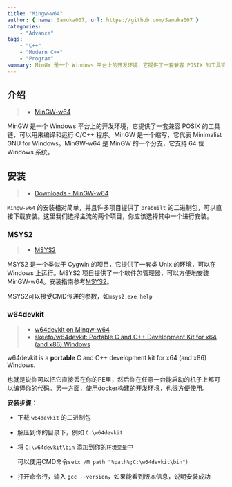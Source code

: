 ```yaml
---
title: "Mingw-w64"
author: { name: Samuka007, url: https://github.com/Samuka007 }
categories:
    - "Advance"
tags:
    - "C++"
    - "Modern C++"
    - "Program"
summary: MinGW 是一个 Windows 平台上的开发环境，它提供了一套兼容 POSIX 的工具链，可以用来编译和运行 C/C++ 程序。MinGW 是一个缩写，它代表 Minimalist GNU for Windows。MinGW-w64 是 MinGW 的一个分支，它支持 64 位 Windows 系统。
---
```


## 介绍

> - [MinGW-w64](https://www.mingw-w64.org/)

MinGW 是一个 Windows 平台上的开发环境，它提供了一套兼容 POSIX 的工具链，可以用来编译和运行 C/C++ 程序。MinGW 是一个缩写，它代表 Minimalist GNU for Windows。MinGW-w64 是 MinGW 的一个分支，它支持 64 位 Windows 系统。

## 安装

> - [Downloads - MinGW-w64](https://www.mingw-w64.org/downloads/)

`Mingw-w64` 的安装相对简单，并且许多项目提供了 `prebuilt` 的二进制包，可以直接下载安装。这里我们选择主流的两个项目，你应该选择其中一个进行安装。

### MSYS2

> - [MSYS2](https://www.msys2.org/)

MSYS2 是一个类似于 Cygwin 的项目，它提供了一套类 Unix 的环境，可以在 Windows 上运行。MSYS2 项目提供了一个软件包管理器，可以方便地安装 MinGW-w64。安装指南参考[MSYS2](https://www.msys2.org/)。

MSYS2可以接受CMD传递的参数，如`msys2.exe help`

### w64devkit

> - [w64devkit on Mingw-w64](https://www.mingw-w64.org/downloads/#w64devkit)
> - [skeeto/w64devkit: Portable C and C++ Development Kit for x64 (and x86) Windows](https://github.com/skeeto/w64devkit)

w64devkit is a **portable** C and C++ development kit for x64 (and x86) Windows.

也就是说你可以把它直接丢在你的PE里，然后你在任意一台能启动的机子上都可以编译你的代码。另一方面，使用docker构建的开发环境，也很方便使用。

**安装步骤**：

- 下载 `w64devkit` 的二进制包
- 解压到你的目录下，例如 `C:\w64devkit`
- 将 `C:\w64devkit\bin` 添加到你的[`环境变量`]中
  
  可以使用CMD命令`setx /M path "%path%;C:\w64devkit\bin"`）
- 打开命令行，输入 `gcc --version`，如果能看到版本信息，说明安装成功

[`环境变量`]: ../environment_variable

